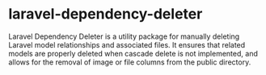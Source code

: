 # laravel-dependency-deleter
Laravel Dependency Deleter is a utility package for manually deleting Laravel model relationships and associated files. It ensures that related models are properly deleted when cascade delete is not implemented, and allows for the removal of image or file columns from the public directory.
